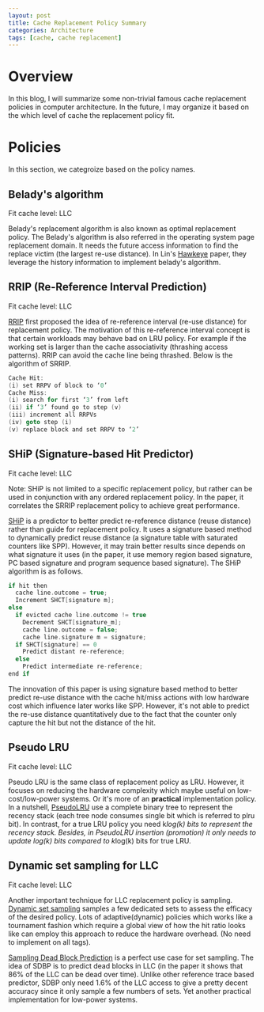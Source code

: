 ```yaml
---
layout: post
title: Cache Replacement Policy Summary
categories: Architecture
tags: [cache, cache replacement]
---
```


# Overview

In this blog, I will summarize some non-trivial famous cache replacement policies in computer architecture.  In the future, I may organize it based on the which level of cache the replacement policy fit.

# Policies

In this section, we categroize based on the policy names.

## Belady's algorithm

Fit cache level: LLC

Belady's replacement algorithm is also known as optimal replacement policy.  The Belady's algorithm is also referred in the operating system page replacement domain.  It needs the future access information to find the replace victim (the largest re-use distance). In Lin's [Hawkeye][Back to the Future: Leveraging Belady’s Algorithm for Improved Cache Replacement] paper, they leverage the history information to implement belady's algorithm.

## RRIP (Re-Reference Interval Prediction)

Fit cache level: LLC

[RRIP][RRIP paper] first proposed the idea of re-reference interval (re-use distance) for replacement policy.  The motivation of this re-reference interval concept is that certain workloads may behave bad on LRU policy.  For example if the working set is larger than the cache associativity (thrashing access patterns).  RRIP can avoid the cache line being thrashed.  Below is the algorithm of SRRIP.

```c
Cache Hit:
(i) set RRPV of block to ‘0’
Cache Miss:
(i) search for first ‘3’ from left
(ii) if ‘3’ found go to step (v)
(iii) increment all RRPVs
(iv) goto step (i)
(v) replace block and set RRPV to ‘2’
```

## SHiP (Signature-based Hit Predictor)

Fit cache level: LLC

Note: SHiP is not limited to a specific replacement policy, but rather
can be used in conjunction with any ordered replacement policy.  In the paper, it correlates the SRRIP replacement policy to achieve great performance.

[SHiP][SHiP paper] is a predictor to better predict re-reference distance (reuse distance) rather than guide for replacement policy.  It uses a signature based method to dynamically predict reuse distance (a signature table with saturated counters like SPP).  However, it may train better results since depends on what signature it uses (in the paper, it use memory region based signature, PC based signature and program sequence based signature).  The SHiP algorithm is as follows.

``` c
if hit then 
  cache line.outcome = true;
  Increment SHCT[signature m]; 
else 
  if evicted cache line.outcome != true 
    Decrement SHCT[signature_m]; 
    cache line.outcome = false; 
    cache line.signature m = signature; 
  if SHCT[signature] == 0 
    Predict distant re-reference; 
  else 
    Predict intermediate re-reference; 
end if 

```

The innovation of this paper is using signature based method to better predict re-use distance with the cache hit/miss actions with low hardware cost which influence later works like SPP.  However, it's not able to predict the re-use distance quantitatively due to the fact that the counter only capture the hit but not the distance of the hit.

## Pseudo LRU 

Fit cache level: LLC

Pseudo LRU is the same class of replacement policy as LRU.  However, it focuses on reducing the hardware complexity which maybe useful on low-cost/low-power systems. Or it's more of an **practical** implementation policy.  In a nutshell, [PseudoLRU][PseudoLRU paper] use a complete binary tree to represent the recency stack (each tree node consumes single bit which is referred to plru bit).  In contrast, for a true LRU policy you need k*log(k) bits to represent the recency stack.  Besides, in PseudoLRU insertion (promotion) it only needs to update log(k) bits compared to k*log(k) bits for true LRU.

## Dynamic set sampling for LLC

Fit cache level: LLC

Another important technique for LLC replacement policy is sampling.  [Dynamic set sampling][dynamic set sampling] samples a few dedicated sets to assess the efficacy of the desired policy.  Lots of adaptive(dynamic) policies which works like a tournament fashion which require a global view of how the hit ratio looks like can employ this approach to reduce the hardware overhead. (No need to implement on all tags).

[Sampling Dead Block Prediction][SDBP] is a perfect use case for set sampling.  The idea of SDBP is to predict dead blocks in LLC (in the paper it shows that 86% of the LLC can be dead over time).  Unlike other reference trace based predictor, SDBP only need 1.6% of the LLC access to give a pretty decent accuracy since it only sample a few numbers of sets.  Yet another practical implementation for low-power systems.


<!-- Reference -->
[Back to the Future: Leveraging Belady’s Algorithm for Improved Cache Replacement]: https://www.cs.utexas.edu/~lin/papers/isca16.pdf

[RRIP paper]:https://people.csail.mit.edu/emer/papers/2010.06.isca.rrip.pdf

[SHiP paper]:https://mrmgroup.cs.princeton.edu/papers/MICRO11_SHiP_Wu_Final.pdf

[PseudoLRU paper]:https://dl.acm.org/doi/10.1145/2540708.2540733

[dynamic set sampling]:https://ieeexplore.ieee.org/document/1635950

[SDBP]:https://dl.acm.org/doi/10.1109/MICRO.2010.24